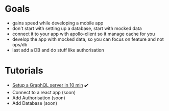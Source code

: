 # Goals

- gains speed while developing a mobile app
- don't start with setting up a database, start with mocked data
- connect it to your app with apollo-client so it manage cache for you
- develop the app with mocked data, so you can focus on feature and not ops/db
- last add a DB and do stuff like authorisation

# Tutorials

* [Setup a GraphQL server in 10 min](tutorials/01_server/readme.md) :heavy_check_mark:
* Connect to a react app (soon)
* Add Authorisation (soon)
* Add Database (soon)
